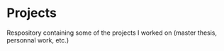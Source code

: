 # Projects
Respository containing some of the projects I worked on (master thesis, personnal work, etc.)
